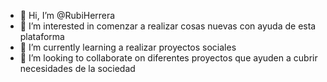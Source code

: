 - 👋 Hi, I’m @RubiHerrera
- 👀 I’m interested in  comenzar a realizar cosas nuevas con ayuda de esta plataforma
- 🌱 I’m currently learning  a realizar proyectos sociales
- 💞️ I’m looking to collaborate on  diferentes proyectos que ayuden a cubrir necesidades de la sociedad
<!---
RubiHerrera/RubiHerrera is a ✨ special ✨ repository because its `README.md` (this file) appears on your GitHub profile.
You can click the Preview link to take a look at your changes.
--->
